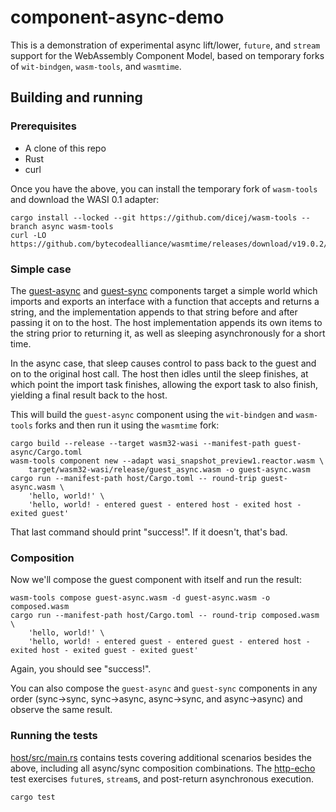 # component-async-demo

This is a demonstration of experimental async lift/lower, `future`, and `stream`
support for the WebAssembly Component Model, based on temporary forks of
`wit-bindgen`, `wasm-tools`, and `wasmtime`.

## Building and running

### Prerequisites

- A clone of this repo
- Rust
- curl

Once you have the above, you can install the temporary fork of `wasm-tools` and download the WASI 0.1 adapter:

```
cargo install --locked --git https://github.com/dicej/wasm-tools --branch async wasm-tools
curl -LO https://github.com/bytecodealliance/wasmtime/releases/download/v19.0.2/wasi_snapshot_preview1.reactor.wasm
```

### Simple case

The [guest-async](./guest-async/src/lib.rs) and
[guest-sync](./guest-sync/src/lib.rs) components target a simple world which
imports and exports an interface with a function that accepts and returns a
string, and the implementation appends to that string before and after passing
it on to the host.  The host implementation appends its own items to the string
prior to returning it, as well as sleeping asynchronously for a short time.

In the async case, that sleep causes control to pass back to the guest and on to
the original host call.  The host then idles until the sleep finishes, at which
point the import task finishes, allowing the export task to also finish,
yielding a final result back to the host.

This will build the `guest-async` component using the `wit-bindgen` and
`wasm-tools` forks and then run it using the `wasmtime` fork:

```
cargo build --release --target wasm32-wasi --manifest-path guest-async/Cargo.toml
wasm-tools component new --adapt wasi_snapshot_preview1.reactor.wasm \
    target/wasm32-wasi/release/guest_async.wasm -o guest-async.wasm
cargo run --manifest-path host/Cargo.toml -- round-trip guest-async.wasm \
    'hello, world!' \
    'hello, world! - entered guest - entered host - exited host - exited guest'
```

That last command should print "success!".  If it doesn't, that's bad.

### Composition

Now we'll compose the guest component with itself and run the result:

```
wasm-tools compose guest-async.wasm -d guest-async.wasm -o composed.wasm
cargo run --manifest-path host/Cargo.toml -- round-trip composed.wasm \
    'hello, world!' \
    'hello, world! - entered guest - entered guest - entered host - exited host - exited guest - exited guest'
```

Again, you should see "success!".

You can also compose the `guest-async` and `guest-sync` components in any order
(sync->sync, sync->async, async->sync, and async->async) and observe the same
result.

### Running the tests

[host/src/main.rs](./host/src/main.rs) contains tests covering additional
scenarios besides the above, including all async/sync composition combinations.
The [http-echo](./http-echo/src/lib.rs) test exercises `future`s, `stream`s, and
post-return asynchronous execution.

```
cargo test
```
